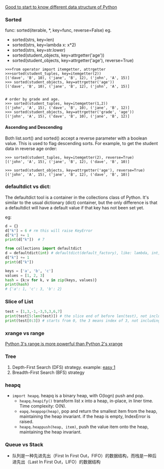 [Good to start to know different data structure of Python](https://www.tutorialspoint.com/python_data_structure/python_binary_tree.htm)

### Sorted

func: sorted(iterable, *, key=func, reverse=False)
eg. 
* sorted(strs, key=len)
* sorted(strs, key=lambda x: x*2)
* sorted(strs, key=str.lower)
* sorted(student_objects, key=attrgetter('age'))
* sorted(student_objects, key=attrgetter('age'), reverse=True)

        
```
>>>from operator import itemgetter, attrgetter
>>>sorted(student_tuples, key=itemgetter(2))
[('dave', 'B', 10), ('jane', 'B', 12), ('john', 'A', 15)]
>>> sorted(student_objects, key=attrgetter('age'))
[('dave', 'B', 10), ('jane', 'B', 12), ('john', 'A', 15)]


# order by grade and age.
>>> sorted(student_tuples, key=itemgetter(1,2))
[('john', 'A', 15), ('dave', 'B', 10), ('jane', 'B', 12)]
>>> sorted(student_objects, key=attrgetter('grade', 'age'))
[('john', 'A', 15), ('dave', 'B', 10), ('jane', 'B', 12)]
```

#### Ascending and Descending
Both list.sort() and sorted() accept a reverse parameter with a boolean value. This is used to flag descending sorts. For example, to get the student data in reverse age order:
```
>>> sorted(student_tuples, key=itemgetter(2), reverse=True)
[('john', 'A', 15), ('jane', 'B', 12), ('dave', 'B', 10)]

>>> sorted(student_objects, key=attrgetter('age'), reverse=True)
[('john', 'A', 15), ('jane', 'B', 12), ('dave', 'B', 10)]
```

### defaultdict vs dict:
The defaultdict tool is a container in the collections class of Python.
It's similar to the usual dictionary (dict) container,
but the only difference is that a defaultdict will have a default value if that key has not been set yet.

eg:
```python
d = {}
d["k"] = 6 # rm this will raise KeyError
d["k"] += 1
print(d["k"])  # 7
```

```python
from collections import defaultdict
d = defaultdict(int) # defaultdict(default_factory), like: lambda, int, float, list, str
d["k"] += 1
print(d["k"])
```

```python
keys = ['a', 'b', 'c']
values = [1, 2, 3]
hash = {k:v for k, v in zip(keys, values)}
print(hash)
# {'a': 1, 'c': 3, 'b': 2}
```

### Slice of List
```python
test = [1,3,-1,-3,5,3,6,7]
print(test[5:len(test)]) # the slice end of before len(test), not including the len(test)
print(test[0:3]) # starts from 0, the 3 means index of 3, not including the index 3.
```


### xrange vs range
[Python 3's range is more powerful than Python 2's xrange](https://treyhunner.com/2018/02/python-3-s-range-better-than-python-2-s-xrange/)

### Tree
1. Depth-First Search (DFS) strategy. example: [easy 1](0104.maximumDepthOfBinaryTree_e.py)
2. Breadth-First Search (BFS) strategy

### heapq 
* `import heapq`. heapq is a binary heap, with O(logn) push and pop.
  - `heapq.heapify()` transform list x into a heap, in-place, in liner time. Time complexity: O(N).
  - `eapq.heappop(heap)`, pop and return the smallest item from the heap, maintaining the heap invariant. if the heap is empty, IndexError is raised.
  - `heapq.heappush(heap, item)`, push the value item onto the heap, maintaining the heap invariant.
  
### Queue vs Stack
* 队列是一种先进先出（First In First Out，FIFO）的数据结构，而栈是一种后进先出（Last In First Out，LIFO）的数据结构
